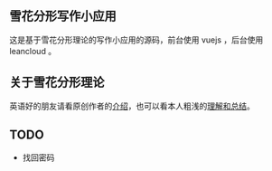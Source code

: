 ## 雪花分形写作小应用

这是基于雪花分形理论的写作小应用的源码，前台使用 vuejs ，后台使用 leancloud 。

## 关于雪花分形理论

英语好的朋友请看原创作者的[介绍](http://www.advancedfictionwriting.com/articles/snowflake-method/)，也可以看本人粗浅的[理解和总结](https://judes.me/life/2016/11/07/snowflake-method.html)。


## TODO
- 找回密码
